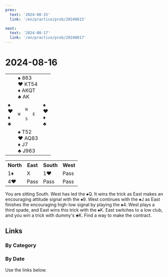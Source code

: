 ```yaml
---
prev:
  text: '2024-08-15'
  link: '/en/practice/prob/20240815'

next:
  text: '2024-08-17'
  link: '/en/practice/prob/20240817'
---
```


# 2024-08-16

<table class="deal">
	<tr>
		<td></td>
		<td>♠ 863<br>♥ KT54<br>♦ AKQT<br>♣ AK</td>
		<td></td>
	</tr>
	<tr>
		<td>♠ <br>♥ <br>♦ <br>♣ </td>
		<td><pre>   N<br>W     E<br>   S</pre></td>
		<td>♠ <br>♥ <br>♦ <br>♣ </td>
	</tr>
	<tr>
		<td></td>
		<td>♠ T52<br>♥ AQ83<br>♦ J7<br>♣ J963</td>
		<td></td>
	</tr>
</table>

<table class="auction">
	<tr>
		<th>North</th>
		<th>East</th>
		<th>South</th>
		<th>West</th>
	</tr>
	<tr>
		<td>1♦</td>
		<td>X</td>
		<td>1♥</td>
		<td>Pass</td>
	</tr>
	<tr>
		<td>4♥</td>
		<td>Pass</td>
		<td>Pass</td>
		<td>Pass</td>
	</tr>
</table>

You are sitting South. West has led the ♠Q. It wins the trick as East makes an encouraging attitude signal with the ♠9. West continues with the ♠J as East finishes the encouraging high-low signal by playing the ♠4. West plays a third spade, and East wins this trick with the ♠K. East switches to a low club, and you win a trick with dummy's ♣K. Find a way to make the contract.

## Links

[<Badge type="tip" text="Check Solution"/>](/en/learning/prob/20240816)

### By Category

[<Badge type="tip" text="<--"/>](/en/practice/prob/20240815)
[<Badge type="tip" text="Calendar"/>](/en/practice/calendar/202408)
[<Badge type="tip" text="-->"/>](/en/practice/prob/20240819)

### By Date

Use the links below.
